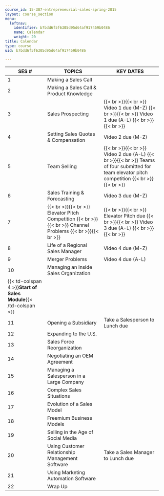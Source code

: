 ```yaml
---
course_id: 15-387-entrepreneurial-sales-spring-2015
layout: course_section
menu:
  leftnav:
    identifier: b7bdd6f5f6305d95d64af917459b0486
    name: Calendar
    weight: 20
title: Calendar
type: course
uid: b7bdd6f5f6305d95d64af917459b0486

---
```


| SES # | TOPICS | KEY DATES |
| --- | --- | --- |
| 1 | Making a Sales Call | &nbsp; |
| 2 | Making a Sales Call & Product Knowledge | &nbsp; |
| 3 | Sales Prospecting |  {{< br >}}{{< br >}} Video 1 due (M-Z) {{< br >}}{{< br >}} Video 1 due (A-L) {{< br >}}{{< br >}}  |
| 4 | Setting Sales Quotas & Compensation | Video 2 due (M-Z) |
| 5 | Team Selling |  {{< br >}}{{< br >}} Video 2 due (A-L) {{< br >}}{{< br >}} Teams of four submitted for team elevator pitch competition {{< br >}}{{< br >}}  |
| 6 | Sales Training & Forecasting | Video 3 due (M-Z) |
| 7 |  {{< br >}}{{< br >}} Elevator Pitch Competition {{< br >}}{{< br >}} Channel Problems {{< br >}}{{< br >}}  |  {{< br >}}{{< br >}} Elevator Pitch due {{< br >}}{{< br >}} Video 3 due (A-L) {{< br >}}{{< br >}}  |
| 8 | Life of a Regional Sales Manager | Video 4 due (M-Z) |
| 9 | Merger Problems | Video 4 due (A-L) |
| 10 | Managing an Inside Sales Organization | &nbsp; |
| {{< td-colspan 4 >}}**Start of Sales Module**{{< /td-colspan >}} ||||
| 11 | Opening a Subsidiary | Take a Salesperson to Lunch due |
| 12 | Expanding to the U.S. | &nbsp; |
| 13 | Sales Force Reorganization | &nbsp; |
| 14 | Negotiating an OEM Agreement | &nbsp; |
| 15 | Managing a Salesperson in a Large Company | &nbsp; |
| 16 | Complex Sales Situations | &nbsp; |
| 17 | Evolution of a Sales Model | &nbsp; |
| 18 | Freemium Business Models | &nbsp; |
| 19 | Selling in the Age of Social Media | &nbsp; |
| 20 | Using Customer Relationship Management Software | Take a Sales Manager to Lunch due |
| 21 | Using Marketing Automation Software | &nbsp; |
| 22 | Wrap Up |